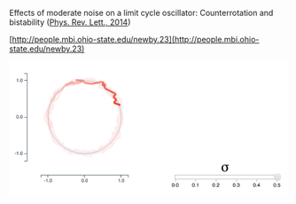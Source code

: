 Effects of moderate noise on a limit cycle oscillator: Counterrotation and bistability ([Phys. Rev. Lett., 2014](http://arxiv.org/abs/1310.2227))

[http://people.mbi.ohio-state.edu/newby.23](http://people.mbi.ohio-state.edu/newby.23)

![stupid text](thumbnail.png)